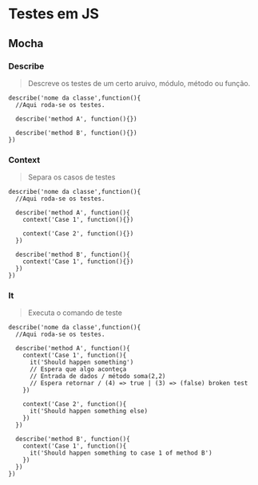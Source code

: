 # Testes em JS

## Mocha

### Describe
> Descreve os testes de um certo aruivo, módulo, método ou função.

    describe('nome da classe',function(){
      //Aqui roda-se os testes.

      describe('method A', function(){})

      describe('method B', function(){})
    })

### Context
> Separa os casos de testes

    describe('nome da classe',function(){
      //Aqui roda-se os testes.

      describe('method A', function(){
        context('Case 1', function(){})

        context('Case 2', function(){})
      })

      describe('method B', function(){
        context('Case 1', function(){})
      })
    })

### It
> Executa o comando de teste

    describe('nome da classe',function(){
      //Aqui roda-se os testes.

      describe('method A', function(){
        context('Case 1', function(){
          it('Should happen something')
          // Espera que algo aconteça
          // Entrada de dados / método soma(2,2)
          // Espera retornar / (4) => true | (3) => (false) broken test
        })

        context('Case 2', function(){
          it('Should happen something else)
        })
      })

      describe('method B', function(){
        context('Case 1', function(){
          it('Should happen something to case 1 of method B')
        })
      })
    })
